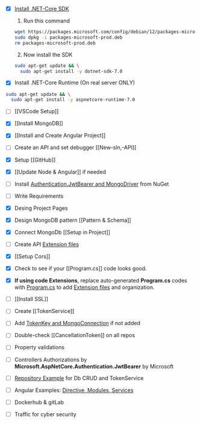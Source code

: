 
- [x] [Install .NET-Core SDK](https://learn.microsoft.com/en-us/dotnet/core/install/linux-debian)
	1. Run this command
	```bash
	wget https://packages.microsoft.com/config/debian/12/packages-microsoft-prod.deb -O packages-microsoft-prod.deb
	sudo dpkg -i packages-microsoft-prod.deb
	rm packages-microsoft-prod.deb
	```
	2. Now install the SDK
	```bash
	sudo apt-get update && \
	  sudo apt-get install -y dotnet-sdk-7.0
	```

- [x] Install .NET-Core Runtime (On real server ONLY)
```bash
sudo apt-get update && \
  sudo apt-get install -y aspnetcore-runtime-7.0
```

- [ ] [[VSCode Setup]]

- [x] [[Install MongoDB]]

- [x] [[Install and Create Angular Project]]

- [ ] Create an API and set debugger [[New-sln,-API]]

- [x] Setup [[GitHub]]

- [x] [[Update Node & Angular]] if needed

- [ ] Install [Authentication.JwtBearer and MongoDriver](https://github.com/mrtabaa/HealthApp/blob/dotnet6/api/api.csproj) from NuGet

- [ ] Write Requirements

- [x] Desing Project Pages

- [x] Design MongoDB pattern [[Pattern & Schema]]

- [x] Connect MongoDb [[Setup in Project]]

- [ ] Create API [Extension files](https://github.com/mrtabaa/HealthApp/tree/dotnet6/api/Extensions) 

- [x] [[Setup Cors]]

- [x] Check to see if your [[Program.cs]] code looks good.

- [x] **If using code Extensions**, replace auto-generated **Program.cs** codes with [Program.cs](https://github.com/mrtabaa/HealthApp/blob/dotnet6/api/Program.cs) to add [Extension files](https://github.com/mrtabaa/HealthApp/tree/dotnet6/api/Extensions) and organization.

- [ ] [[Install SSL]]

- [ ] Create [[TokenService]]

- [ ] Add [TokenKey and MongoConnection](https://github.com/mrtabaa/HealthApp/blob/dotnet6/api/appsettings.Development.json) if not added

- [ ] Double-check [[CancellationToken]] on all repos

- [ ] Property validations

- [ ] Controllers Authorizations by **Microsoft.AspNetCore.Authentication.JwtBearer** by Microsoft

- [ ] [Repository Example](https://github.com/mrtabaa/HealthApp/blob/dotnet6/api/Repositories/LabsRepository.cs) for Db CRUD and TokenService

- [ ] Angular Examples: [Directive, Modules, Services](https://github.com/mrtabaa/HealthApp/tree/dotnet6/client/src/app)

- [ ] Dockerhub & gitLab

- [ ] Traffic for cyber security

